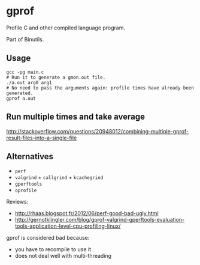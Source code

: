 # gprof

Profile C and other compiled language program.

Part of Binutils.

## Usage

    gcc -pg main.c
    # Run it to generate a gmon.out file.
    ./a.out arg0 arg1
    # No need to pass the arguments again: profile times have already been generated.
    gprof a.out

## Run multiple times and take average

<http://stackoverflow.com/questions/20948012/combining-multiple-gprof-result-files-into-a-single-file>

## Alternatives

- `perf`
- `valgrind` + `callgrind` + `kcachegrind`
- `gperftools`
- `oprofile`

Reviews:

- <http://rhaas.blogspot.fr/2012/06/perf-good-bad-ugly.html>
- <http://gernotklingler.com/blog/gprof-valgrind-gperftools-evaluation-tools-application-level-cpu-profiling-linux/>

gprof is considered bad because:

- you have to recompile to use it
- does not deal well with multi-threading
